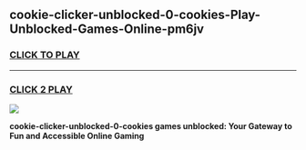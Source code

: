 
## cookie-clicker-unblocked-0-cookies-Play-Unblocked-Games-Online-pm6jv
<h3>
<a href="https://premium76.site?title=cookie-clicker-unblocked-0-cookies&ref=25A">CLICK TO PLAY</a></h3>
<hr>

<h3>
<a href="https://premium76.site?title=cookie-clicker-unblocked-0-cookies&ref=25A">CLICK 2 PLAY</a>
  
</h3>

<a href="https://premium76.site?title=cookie-clicker-unblocked-0-cookies&ref=25A"><img src="https://clearcache.store/games.png"></a>


**cookie-clicker-unblocked-0-cookies games unblocked: Your Gateway to Fun and Accessible Online Gaming**
